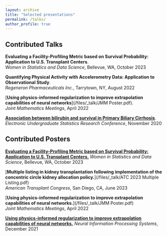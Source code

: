 ```yaml
---
layout: archive
title: "Selected presentations"
permalink: /talks/
author_profile: true
---
```


Contributed Talks
---	

**Evaluating a Facility-Profiling Metric based on Survival Probability: Application to U.S. Transplant Centers**.   
_Women in Statistics and Data Science_, Bellevue, WA, October 2023

**Quantifying Physical Activity with Accelerometry Data: Application to Observational Study**.   
_Regeneron Pharmaceuticals Inc._, Tarrytown, NY, August 2022

[**Using physics-informed regularization to improve extrapolation capabilities of neural networks**](/files/_talk/JMM Poster.pdf).   
_Joint Mathematics Meetings_, April 2022

[**Association between bilirubin and survival in Primary Biliary Cirrhosis**](https://www.causeweb.org/usproc/eusrc/2020/virtual-posters/13).   
_Electronic Undergraduate Statistics Research Conference_, November 2020

Contributed Posters
---	

[**Evaluating a Facility-Profiling Metric based on Survival Probability: Application to U.S. Transplant Centers.**](/files/_talk/Tran_WSDS.pdf) 
_Women in Statistics and Data Science_, Bellevue, WA, October 2023

[**Multiple listing in kidney transplantation following implementation of the concentric circle kidney allocation policy.**](/files/_talk/ATC 2023 Multiple Listing.pdf)  
_American Transplant Congress_, San Diego, CA, June 2023

[**Using physics-informed regularization to improve extrapolation capabilities of neural networks.**](/files/_talk/JMM Poster.pdf)  
_Joint Mathematics Meetings_, April 2022

[**Using physics-informed regularization to improve extrapolation capabilities of neural networks.**](/files/_talk/NeurIPS_ML4PS_2021.pdf) 
_Neural Information Processing Systems_, December 2021

